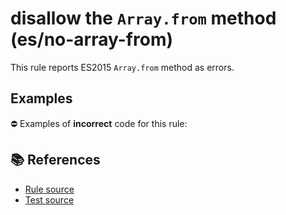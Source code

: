 # disallow the `Array.from` method (es/no-array-from)

This rule reports ES2015 `Array.from` method as errors.

## Examples

⛔ Examples of **incorrect** code for this rule:

<eslint-playground type="bad" code="/*eslint es/no-array-from: error */
const array = Array.from(&quot;hello&quot;)
" />

## 📚 References

- [Rule source](https://github.com/mysticatea/eslint-plugin-es/blob/v3.0.0/lib/rules/no-array-from.js)
- [Test source](https://github.com/mysticatea/eslint-plugin-es/blob/v3.0.0/tests/lib/rules/no-array-from.js)

